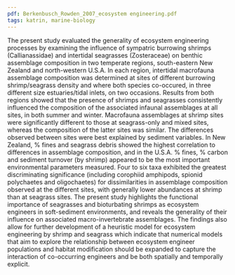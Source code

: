 ```yaml
---
pdf: Berkenbusch_Rowden_2007_ecosystem engineering.pdf
tags: katrin, marine-biology
---
```

The present study evaluated the generality of ecosystem engineering processes by examining the influence of sympatric burrowing shrimps (Callianassidae) and intertidal seagrasses (Zosteraceae) on benthic assemblage composition in two temperate regions, south-eastern New Zealand and north-western U.S.A. In each region, intertidal macrofauna assemblage composition was determined at sites of different burrowing shrimp/seagrass density and where both species co-occured, in three different size estuaries/tidal inlets, on two occasions. Results from both regions showed that the presence of shrimps and seagrasses consistently influenced the composition of the associated infaunal assemblages at all sites, in both summer and winter. Macrofauna assemblages at shrimp sites were significantly different to those at seagrass-only and mixed sites, whereas the composition of the latter sites was similar. The differences observed between sites were best explained by sediment variables. In New Zealand, % fines and seagrass debris showed the highest correlation to differences in assemblage composition, and in the U.S.A. % fines, % carbon and sediment turnover (by shrimp) appeared to be the most important environmental parameters measured. Four to six taxa exhibited the greatest discriminating significance (including corophiid amphipods, spionid polychaetes and oligochaetes) for dissimilarities in assemblage composition observed at the different sites, with generally lower abundances at shrimp than at seagrass sites. The present study highlights the functional importance of seagrasses and bioturbating shrimps as ecosystem engineers in soft-sediment environments, and reveals the generality of their influence on associated macro-invertebrate assemblages. The findings also allow for further development of a heuristic model for ecosystem engineering by shrimp and seagrass which indicate that numerical models that aim to explore the relationship between ecosystem engineer populations and habitat modification should be expanded to capture the interaction of co-occurring engineers and be both spatially and temporally explicit.

